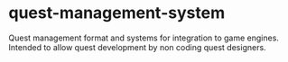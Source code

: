 # quest-management-system
Quest management format and systems for integration to game engines. Intended to allow quest development by non coding quest designers.
